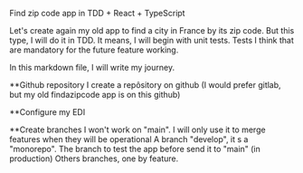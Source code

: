 Find zip code app in TDD + React + TypeScript

Let's create again my old app to find a city in France by its zip code.
But this type, I will do it in TDD. 
It means, I will begin with unit tests. Tests I think that are mandatory for the future feature working.

In this markdown file, I will write my journey. 

**Github repository
I create a repôsitory on github (I would prefer gitlab, but my old findazipcode app is on this github)

**Configure my EDI

**Create branches
I won't work on "main". I will only use it to merge features when they will be operational
A branch "develop", it s a "monorepo". The branch to test the app before send it to "main" (in production)
Others branches, one by feature.
